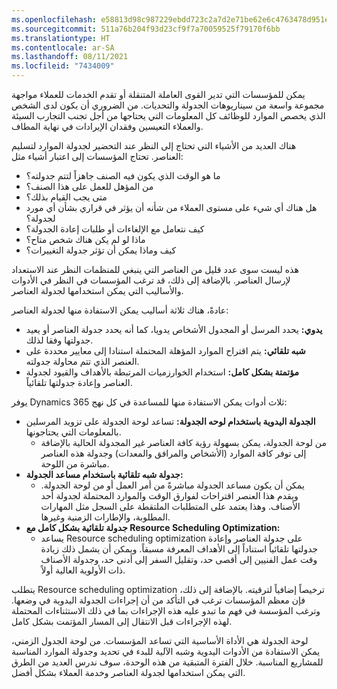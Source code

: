 ```yaml
---
ms.openlocfilehash: e58813d98c987229ebdd723c2a7d2e71be62e6c4763478d951ed5dd0220bd1fb
ms.sourcegitcommit: 511a76b204f93d23cf9f7a70059525f79170f6bb
ms.translationtype: HT
ms.contentlocale: ar-SA
ms.lasthandoff: 08/11/2021
ms.locfileid: "7434009"
---
```

يمكن للمؤسسات التي تدير القوى العاملة المتنقلة أو تقدم الخدمات للعملاء مواجهة مجموعة واسعة من سيناريوهات الجدولة والتحديات. من الضروري أن يكون لدى الشخص الذي يخصص الموارد للوظائف كل المعلومات التي يحتاجها من أجل تجنب التجارب السيئة والعملاء التعيسين وفقدان الإيرادات في نهاية المطاف.

هناك العديد من الأشياء التي تحتاج إلى النظر عند التحضير لجدولة الموارد لتسليم العناصر. تحتاج المؤسسات إلى اعتبار أشياء مثل:

-   ما هو الوقت الذي يكون فيه الصنف جاهزاً لتتم جدولته؟
-   من المؤهل للعمل على هذا الصنف؟
-   متى يجب القيام بذلك؟
-   هل هناك أي شيء على مستوى العملاء من شأنه أن يؤثر في قراري بشأن أي مورد لجدولة؟
-   كيف نتعامل مع الإلغاءات أو طلبات إعادة الجدولة؟
-   ماذا لو لم يكن هناك شخص متاح؟
-   كيف وماذا يمكن أن تؤثر جدولة التغييرات؟

هذه ليست سوى عدد قليل من العناصر التي ينبغي للمنظمات النظر عند الاستعداد لإرسال العناصر. بالإضافة إلى ذلك، قد ترغب المؤسسات في النظر في الأدوات والأساليب التي يمكن استخدامها لجدولة العناصر.

عادةً، هناك ثلاثة أساليب يمكن الاستفادة منها لجدولة العناصر:

-   **يدوي:** يحدد المرسل أو المجدول الأشخاص يدويا، كما أنه يحدد جدولة العناصر أو يعيد جدولتها وفقا لذلك.
-   **شبه تلقائي:** يتم اقتراح الموارد المؤهلة المحتملة استنادا إلى معايير محددة على العنصر الذي تتم محاولة جدولته.
-   **مؤتمتة بشكل كامل:** استخدام الخوارزميات المرتبطة بالأهداف والقيود لجدولة العناصر وإعادة جدولتها تلقائياً.

يوفر Dynamics 365 ثلاث أدوات يمكن الاستفادة منها للمساعدة في كل نهج:

-   **الجدولة اليدوية باستخدام لوحه الجدولة:** تساعد لوحة الجدولة على تزويد المرسلين بالمعلومات التي يحتاجونها.
    - من لوحة الجدولة، يمكن بسهولة رؤية كافة العناصر غير المجدولة الحالية بالإضافة إلى توفر كافة الموارد (الأشخاص والمرافق والمعدات) وجدولة هذه العناصر مباشرة من اللوحة.
-   **جدولة شبه تلقائية باستخدام مساعد الجدولة:** 
    -   يمكن أن يكون مساعد الجدولة مباشرةً من أمر العمل أو من لوحة الجدولة. ويقدم هذا العنصر اقتراحات لفوارق الوقت والموارد المحتملة لجدولة أحد الأصناف. وهذا يعتمد على المتطلبات الملتقطة على السجل مثل المهارات المطلوبة، والإطارات الزمنية وغيرها.
-   **جدولة تلقائية بشكل كامل مع Resource Scheduling Optimization:** 
    -   يساعد Resource scheduling optimization على جدولة العناصر وإعادة جدولتها تلقائياً استناداً إلى الأهداف المعرفة مسبقاً. ويمكن أن يشمل ذلك زيادة وقت عمل الفنيين إلى أقصى حد، وتقليل السفر إلى أدنى حد، وجدولة الأصناف ذات الأولوية العالية أولاً.

يتطلب Resource scheduling optimization ترخيصاً إضافياً لترقيته. بالإضافة إلى ذلك، فإن معظم المؤسسات ترغب في التأكد من أن إجراءات الجدولة اليدوية في وضعها. وترغب المؤسسة في فهم ما تبدو عليه هذه الإجراءات بما في ذلك الاستثناءات المحتملة لهذه الإجراءات قبل الانتقال إلى المسار المؤتمت بشكل كامل.

لوحة الجدولة هي الأداة الأساسية التي تساعد المؤسسات. من لوحة الجدول الزمني، يمكن الاستفادة من الأدوات اليدوية وشبه الآلية للبدء في تحديد وجدولة الموارد المناسبة للمشاريع المناسبة. خلال الفترة المتبقية من هذه الوحدة، سوف ندرس العديد من الطرق التي يمكن استخدامها لجدولة العناصر وخدمة العملاء بشكل أفضل.
